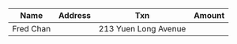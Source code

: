 
|Name|Address|Txn|Amount|
|--  |--     |-- |--    |
|Fred Chan||213 Yuen Long Avenue||D||41.03||Sue Wong||9102 Kowloon Circle||D||10.00||Fred Chan||213 Yuen Long Avenue||C||0.01||Baba Li||2000 E. 21st Street||D||450.00||Sue Wong||9102 Kowloon Circle||C||5.50||Jay Law||9103 Problem Area||C||25.00||Fred Chan||213 Yuen Long Avenue||C||41.02|